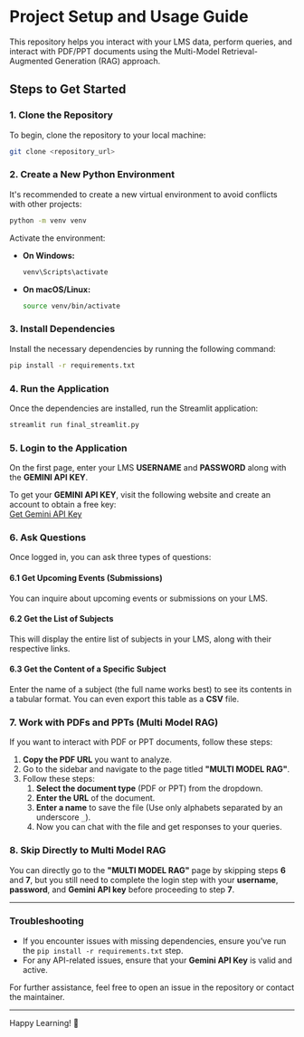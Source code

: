 # Project Setup and Usage Guide

This repository helps you interact with your LMS data, perform queries, and interact with PDF/PPT documents using the Multi-Model Retrieval-Augmented Generation (RAG) approach.

## Steps to Get Started

### 1. Clone the Repository
To begin, clone the repository to your local machine:

```bash
git clone <repository_url>
```

### 2. Create a New Python Environment
It's recommended to create a new virtual environment to avoid conflicts with other projects:

```bash
python -m venv venv
```

Activate the environment:
- **On Windows:**

  ```bash
  venv\Scripts\activate
  ```

- **On macOS/Linux:**

  ```bash
  source venv/bin/activate
  ```

### 3. Install Dependencies
Install the necessary dependencies by running the following command:

```bash
pip install -r requirements.txt
```

### 4. Run the Application
Once the dependencies are installed, run the Streamlit application:

```bash
streamlit run final_streamlit.py
```

### 5. Login to the Application
On the first page, enter your LMS **USERNAME** and **PASSWORD** along with the **GEMINI API KEY**.

To get your **GEMINI API KEY**, visit the following website and create an account to obtain a free key:  
[Get Gemini API Key](https://aistudio.google.com/app/apikey)

### 6. Ask Questions
Once logged in, you can ask three types of questions:

#### 6.1 Get Upcoming Events (Submissions)
You can inquire about upcoming events or submissions on your LMS.

#### 6.2 Get the List of Subjects
This will display the entire list of subjects in your LMS, along with their respective links.

#### 6.3 Get the Content of a Specific Subject
Enter the name of a subject (the full name works best) to see its contents in a tabular format. You can even export this table as a **CSV** file.

### 7. Work with PDFs and PPTs (Multi Model RAG)
If you want to interact with PDF or PPT documents, follow these steps:

1. **Copy the PDF URL** you want to analyze.
2. Go to the sidebar and navigate to the page titled **"MULTI MODEL RAG"**.
3. Follow these steps:
    1. **Select the document type** (PDF or PPT) from the dropdown.
    2. **Enter the URL** of the document.
    3. **Enter a name** to save the file (Use only alphabets separated by an underscore `_`).
    4. Now you can chat with the file and get responses to your queries.

### 8. Skip Directly to Multi Model RAG
You can directly go to the **"MULTI MODEL RAG"** page by skipping steps **6** and **7**, but you still need to complete the login step with your **username**, **password**, and **Gemini API key** before proceeding to step **7**.

---

### Troubleshooting
- If you encounter issues with missing dependencies, ensure you’ve run the `pip install -r requirements.txt` step.
- For any API-related issues, ensure that your **Gemini API Key** is valid and active.

For further assistance, feel free to open an issue in the repository or contact the maintainer.

---

Happy Learning! 🚀